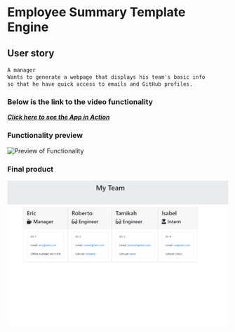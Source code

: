 # Employee Summary Template Engine

## User story

```
A manager
Wants to generate a webpage that displays his team's basic info
so that he have quick access to emails and GitHub profiles.
```
### Below is the link to the video functionality
__*[Click here to see the App in Action](https://drive.google.com/file/d/1M4KW6WTC9ZzZ-gSXVnbu1DxcvxN9Jx8T/view)*__

### Functionality preview
![Preview of Functionality](https://media.giphy.com/media/tAVBu7uC0qEJGTVYUB/giphy.gif)

### Final product 
![Preview of Final Product](./assets/picts/preview.png)

